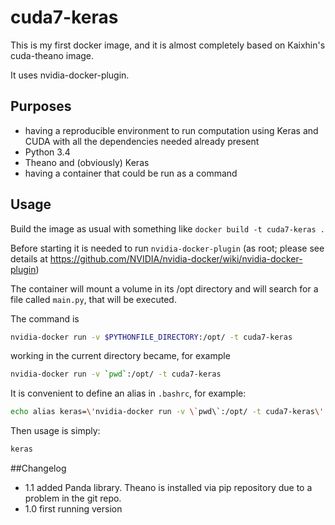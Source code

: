 # cuda7-keras

This is my first docker image, and it is almost completely based on Kaixhin's cuda-theano image.

It uses nvidia-docker-plugin.

## Purposes

- having a reproducible environment to run computation using Keras and CUDA with all the dependencies needed already present
- Python 3.4
- Theano and (obviously) Keras
- having a container that could be run as a command

## Usage

Build the image as usual with something like `docker build -t cuda7-keras .`

Before starting it is needed to run `nvidia-docker-plugin` (as root; 
please see details at https://github.com/NVIDIA/nvidia-docker/wiki/nvidia-docker-plugin)

The container will mount a volume in its /opt directory and will search
for a file called `main.py`, that will be executed.

The command is
```bash
nvidia-docker run -v $PYTHONFILE_DIRECTORY:/opt/ -t cuda7-keras
```
working in the current directory became, for example
```bash
nvidia-docker run -v `pwd`:/opt/ -t cuda7-keras
```
It is convenient to define an alias in `.bashrc`, for example:
```bash
echo alias keras=\'nvidia-docker run -v \`pwd\`:/opt/ -t cuda7-keras\'  >> ~/.bashrc
```
Then usage is simply:
```bash
keras
```

##Changelog

- 1.1 added Panda library. Theano is installed via pip repository due to a problem in the git repo.
- 1.0 first running version
